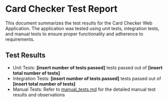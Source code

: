 # Card Checker Test Report

This document summarizes the test results for the Card Checker Web Application. The application was tested using unit tests, integration tests, and manual tests to ensure proper functionality and adherence to requirements.
## Test Results

* Unit Tests: **[insert number of tests passed]** tests passed out of **[insert total number of tests]**
* Integration Tests: **[insert number of tests passed]** tests passed out of **[insert total number of tests]**
* Manual Tests: Refer to [manual_tests.md](tests/manual_tests.md) for the detailed manual test results and observations
